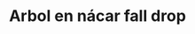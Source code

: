 ---
title: Arbol en nácar fall drop
date: 
draft: false

# descripcion
description : Aros colgantes pasantes en plata 925 y nácar.

materials: Plata 925

color: 

dimensions: Largo total 3.2cm

code: 01-01-0962

type: "Aros"

categories: []

price: $9.840,00

price_eftvo: $8.360,00

# Images
# first image will be shown in the product page
images:
  # - image: "images/path_to_image"
  # La ubicacion de las imagenes es imagenes/Aros/Aros.Colgantes/01-01-0962-arbol-en-nacar-fall-drop
  - image: "./images/aros/colgantes/01-01-0962-arbol-en-nacar-fall-drop.jpg"
---